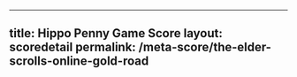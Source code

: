 ---
        
title: Hippo Penny Game Score
layout: scoredetail
permalink: /meta-score/the-elder-scrolls-online-gold-road
---
